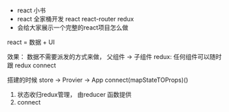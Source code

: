 ##  

-   react 小书
-   react 全家桶开发  react react-router redux
-   会给大家展示一个完整的react项目怎么做

react = 数据  +   UI

效果： 数据不需要派发的方式来做， 父组件 -> 子组件
redux:  任何组件可以随时跟  redux  connect

搭建的时候  store -> Provier -> App 
connect(mapStateTOProps)()
1.  状态收归redux管理， 由reducer 函数提供
2.  connect 